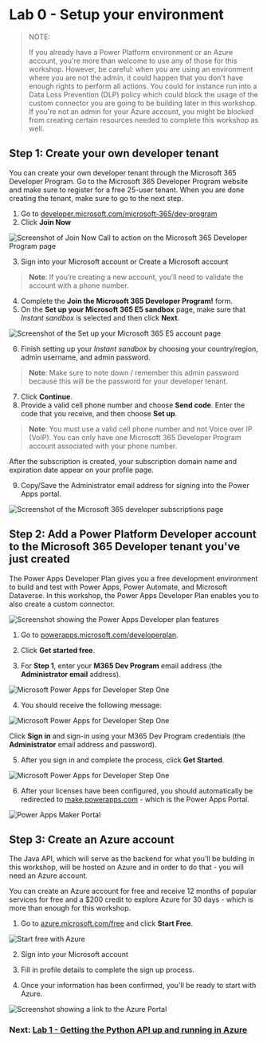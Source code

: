 # Lab 0 - Setup your environment

> NOTE:
> 
> If you already have a Power Platform environment or an Azure account, you're more than welcome to use any of those for this workshop. However, be careful: when you are using an environment where you are not the admin, it could happen that you don't have enough rights to perform all actions. You could for instance run into a Data Loss Prevention (DLP) policy which could block the usage of the custom connector you are going to be building later in this workshop. If you're not an admin for your Azure account, you might be blocked from creating certain resources needed to complete this workshop as well. 

## Step 1: Create your own developer tenant

You can create your own developer tenant through the Microsoft 365 Developer Program. Go to the Microsoft 365 Developer Program website and make sure to register for a free 25-user tenant. When you are done creating the tenant, make sure to go to the next step.

1. Go to [developer.microsoft.com/microsoft-365/dev-program](https://developer.microsoft.com/microsoft-365/dev-program)
2. Click **Join Now**

![Screenshot of Join Now Call to action on the Microsoft 365 Developer Program page](assets/join-m365-dev-program.jpg)

3. Sign into your Microsoft account or Create a Microsoft account

> **Note**: If you’re creating a new account, you’ll need to validate the account with a phone number.

4. Complete the **Join the Microsoft 365 Developer Program!** form.
5. On the **Set up your Microsoft 365 E5 sandbox** page, make sure that *Instant sandbox* is selected and then click **Next**.

![Screenshot of the Set up your Microsoft 365 E5 account page](assets/set-up-your-microsoft-365-e5-sandbox.png)

6. Finish setting up your *Instant sandbox* by choosing your country/region, admin username, and admin password. 

> **Note**: Make sure to note down / remember this admin password because this will be the password for your developer tenant.

7. Click **Continue**.
8. Provide a valid cell phone number and choose **Send code**. Enter the code that you receive, and then choose **Set up**.

> **Note**: You must use a valid cell phone number and not Voice over IP (VoIP). You can only have one Microsoft 365 Developer Program account associated with your phone number.

After the subscription is created, your subscription domain name and expiration date appear on your profile page.

9. Copy/Save the Administrator email address for signing into the Power Apps portal.

![Screenshot of the Microsoft 365 developer subscriptions page](assets/microsoft-365-developer-subscriptions.png)

## Step 2: Add a Power Platform Developer account to the  Microsoft 365 Developer tenant you've just created

The Power Apps Developer Plan gives you a free development environment to build and test with Power Apps, Power Automate, and Microsoft Dataverse. In this workshop, the Power Apps Developer Plan enables you to also create a custom connector.

![Screenshot showing the Power Apps Developer plan features](assets/power-apps-dev-plan-custom-conn.png)

1. Go to [powerapps.microsoft.com/developerplan](https://powerapps.microsoft.com/developerplan).

2. Click **Get started free**.

3. For **Step 1**, enter your **M365 Dev Program** email address (the **Administrator email** address).

![Microsoft Power Apps for Developer Step One](assets/sign-up-for-power-apps.jpg)

4. You should receive the following message:

![Microsoft Power Apps for Developer Step One](assets/sign-up-message.jpg)

Click **Sign in** and sign-in using your M365 Dev Program credentials (the **Administrator** email address and password).

5. After you sign in and complete the process, click **Get Started**.

![Microsoft Power Apps for Developer Step One](assets/power-apps-get-started.jpg)

6. After your licenses have been configured, you should automatically be redirected to [make.powerapps.com](https://make.powerapps.com/) - which is the Power Apps Portal.

![Power Apps Maker Portal](/Lab0/assets/power-apps-portal.png)

## Step 3: Create an Azure account

The Java API, which will serve as the backend for what you'll be bulding in this workshop, will be hosted on Azure and in order to do that - you will need an Azure account. 

You can create an Azure account for free and receive 12 months of popular services for free and a $200 credit to explore Azure for 30 days - which is more than enough for this workshop.

1. Go to [azure.microsoft.com/free](https://azure.microsoft.com/free/) and click **Start Free**.

![Start free with Azure](assets/azure-start-free.png)

2. Sign into your Microsoft account

3. Fill in profile details to complete the sign up process. 

4. Once your information has been confirmed, you'll be ready to start with Azure.

![Screenshot showing a link to the Azure Portal](assets/ready-with-azure.png)

### Next: [Lab 1 - Getting the Python API up and running in Azure](/DotNet/Lab1/)
